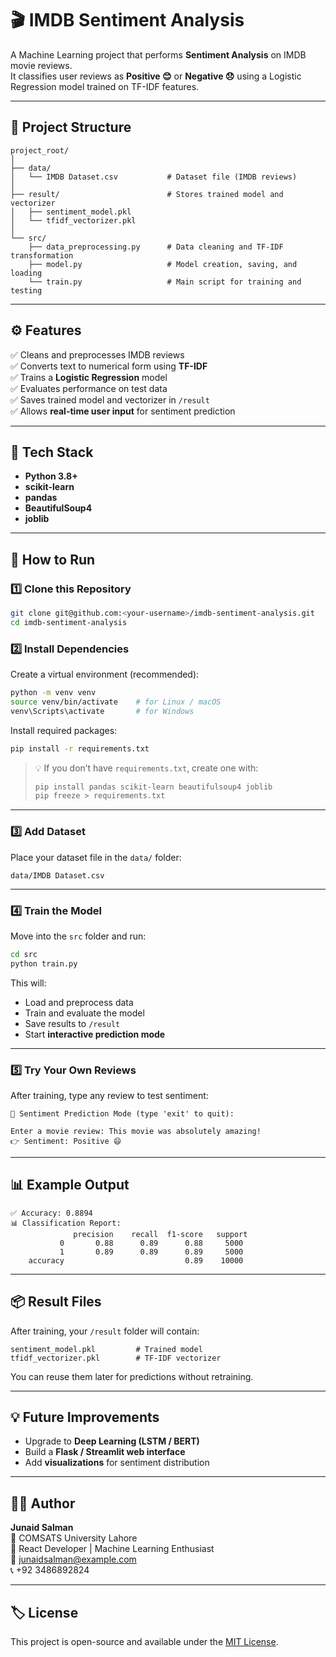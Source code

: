 # 🎬 IMDB Sentiment Analysis

A Machine Learning project that performs **Sentiment Analysis** on IMDB movie reviews.  
It classifies user reviews as **Positive 😊** or **Negative 😞** using a Logistic Regression model trained on TF-IDF features.

---

## 📁 Project Structure

```
project_root/
│
├── data/
│   └── IMDB Dataset.csv           # Dataset file (IMDB reviews)
│
├── result/                        # Stores trained model and vectorizer
│   ├── sentiment_model.pkl
│   └── tfidf_vectorizer.pkl
│
└── src/
    ├── data_preprocessing.py      # Data cleaning and TF-IDF transformation
    ├── model.py                   # Model creation, saving, and loading
    └── train.py                   # Main script for training and testing
```

---

## ⚙️ Features

✅ Cleans and preprocesses IMDB reviews  
✅ Converts text to numerical form using **TF-IDF**  
✅ Trains a **Logistic Regression** model  
✅ Evaluates performance on test data  
✅ Saves trained model and vectorizer in `/result`  
✅ Allows **real-time user input** for sentiment prediction  

---

## 🧠 Tech Stack

- **Python 3.8+**
- **scikit-learn**
- **pandas**
- **BeautifulSoup4**
- **joblib**

---

## 🚀 How to Run

### 1️⃣ Clone this Repository
```bash
git clone git@github.com:<your-username>/imdb-sentiment-analysis.git
cd imdb-sentiment-analysis
```

### 2️⃣ Install Dependencies
Create a virtual environment (recommended):
```bash
python -m venv venv
source venv/bin/activate    # for Linux / macOS
venv\Scripts\activate       # for Windows
```

Install required packages:
```bash
pip install -r requirements.txt
```

> 💡 If you don’t have `requirements.txt`, create one with:
> ```bash
> pip install pandas scikit-learn beautifulsoup4 joblib
> pip freeze > requirements.txt
> ```

---

### 3️⃣ Add Dataset
Place your dataset file in the `data/` folder:
```
data/IMDB Dataset.csv
```

---

### 4️⃣ Train the Model
Move into the `src` folder and run:
```bash
cd src
python train.py
```

This will:
- Load and preprocess data  
- Train and evaluate the model  
- Save results to `/result`  
- Start **interactive prediction mode**

---

### 5️⃣ Try Your Own Reviews
After training, type any review to test sentiment:

```
💬 Sentiment Prediction Mode (type 'exit' to quit):

Enter a movie review: This movie was absolutely amazing!
👉 Sentiment: Positive 😄
```

---

## 📊 Example Output

```
✅ Accuracy: 0.8894
📊 Classification Report:
              precision    recall  f1-score   support
           0       0.88      0.89      0.88     5000
           1       0.89      0.89      0.89     5000
    accuracy                           0.89    10000
```

---

## 📦 Result Files

After training, your `/result` folder will contain:
```
sentiment_model.pkl         # Trained model
tfidf_vectorizer.pkl        # TF-IDF vectorizer
```

You can reuse them later for predictions without retraining.

---

## 💡 Future Improvements

- Upgrade to **Deep Learning (LSTM / BERT)**
- Build a **Flask / Streamlit web interface**
- Add **visualizations** for sentiment distribution

---

## 👨‍💻 Author

**Junaid Salman**  
📍 COMSATS University Lahore  
💼 React Developer | Machine Learning Enthusiast  
📧 junaidsalman@example.com  
📞 +92 3486892824  

---

## 🏷️ License

This project is open-source and available under the [MIT License](LICENSE).
